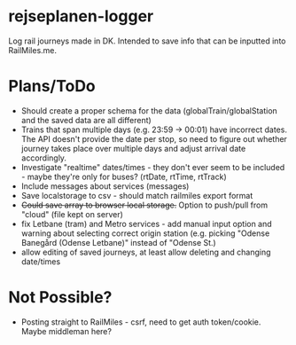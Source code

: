 # rejseplanen-logger
Log rail journeys made in DK. Intended to save info that can be inputted into RailMiles.me.

# Plans/ToDo
- Should create a proper schema for the data (globalTrain/globalStation and the saved data are all different)
- Trains that span multiple days (e.g. 23:59 -> 00:01) have incorrect dates. The API doesn't provide the date per stop, so need to figure out whether journey takes place over multiple days and adjust arrival date accordingly.
- Investigate "realtime" dates/times - they don't ever seem to be included - maybe they're only for buses? (rtDate, rtTime, rtTrack)
- Include messages about services (messages)
- Save localstorage to csv - should match railmiles export format
- ~~Could save array to browser local storage.~~ Option to push/pull from "cloud" (file kept on server)
- fix Letbane (tram) and Metro services - add manual input option and warning about selecting correct origin station (e.g. picking "Odense Banegård (Odense Letbane)" instead of "Odense St.)
- allow editing of saved journeys, at least allow deleting and changing date/times

# Not Possible?
- Posting straight to RailMiles - csrf, need to get auth token/cookie. Maybe middleman here?

